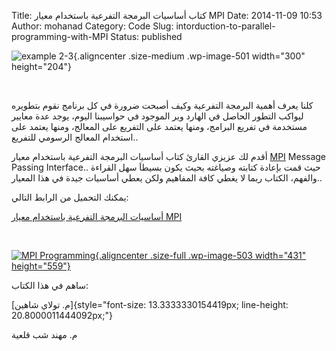 Title: كتاب أساسيات البرمجة التفرعية باستخدام معيار MPI
Date: 2014-11-09 10:53
Author: mohanad
Category: Code
Slug: intorduction-to-parallel-programming-with-MPI
Status: published

![example 2-3](../../static/images/intorduction-to-parallel-programming-with-MPI/example-2-3-300x204.png){.aligncenter .size-medium .wp-image-501 width="300" height="204"}

 

كلنا يعرف أهمية البرمجة التفرعية وكيف أصبحت ضرورة في كل برنامج نقوم بتطويره ليواكب التطور الحاصل في الهارد وير الموجود في حواسيبنا اليوم، يوجد عدة معايير مستخدمة في تفريع البرامج، ومنها يعتمد على التفريع على المعالج، ومنها يعتمد على استخدام المعالج الرسومي للتفريع..

أقدم لك عزيزي القارئ كتاب أساسيات البرمجة التفرعية باستخدام معيار [MPI](http://en.wikipedia.org/wiki/Message_Passing_Interface) Message Passing Interface.. حيث قمت بإعادة كتابته وصياغته بحيث يكون بسيطاَ سهل القراءة والفهم، الكتاب ربما لا يغطي كافة المفاهيم ولكن يعطي أساسيات جيدة في هذا المعيار..

يمكنك التحميل من الرابط التالي: 

[أساسيات البرمجة التفرعية باستخدام معيار MPI](https://www.dropbox.com/s/lll55663694otpb/MPI%20parallel%20programming.pdf?dl=0)

 

[![MPI Programming](../../static/images/intorduction-to-parallel-programming-with-MPI/MPI-Programming.png){.aligncenter .size-full .wp-image-503 width="431" height="559"}](https://www.dropbox.com/s/lll55663694otpb/MPI%20parallel%20programming.pdf?dl=0)

ساهم في هذا الكتاب:

[م. تولاي شاهين]{style="font-size: 13.3333330154419px; line-height: 20.8000011444092px;"}

م. مهند شب قلعية

 

